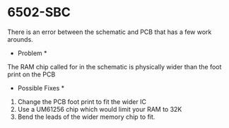 # 6502-SBC
There is an error between the schematic and PCB that has a few work arounds.

* Problem *

The RAM chip called for in the schematic is physically wider than the foot print on the PCB

* Possible Fixes *

1. Change the PCB foot print to fit the wider IC
2. Use a UM61256 chip which would limit your RAM to 32K
3. Bend the leads of the wider memory chip to fit.
